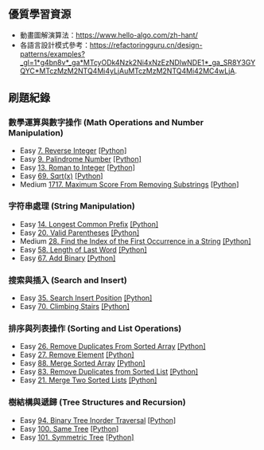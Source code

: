 ## 優質學習資源
  - 動畫圖解演算法：https://www.hello-algo.com/zh-hant/
  - 各語言設計模式參考：https://refactoringguru.cn/design-patterns/examples?_gl=1*g4bn8v*_ga*MTcyODk4Nzk2Ni4xNzEzNDIwNDE1*_ga_SR8Y3GYQYC*MTczMzM2NTQ4Mi4yLjAuMTczMzM2NTQ4Mi42MC4wLjA.
## 刷題紀錄
### 數學運算與數字操作 (Math Operations and Number Manipulation)
- Easy [7. Reverse Integer](https://leetcode.com/problems/reverse-integer/description/) [[Python]](https://github.com/andyuan997/leetcode-python/blob/main/Solution/7.%20Reverse%20Integer.py)
- Easy [9. Palindrome Number](https://leetcode.com/problems/palindrome-number/description/) [[Python]](https://github.com/andyuan997/leetcode-python/blob/main/Solution/9.%20Palindrome%20Number.py)
- Easy [13. Roman to Integer](https://leetcode.com/problems/roman-to-integer/description/) [[Python]](https://github.com/andyuan997/leetcode-python/blob/main/Solution/13.%20Roman%20To%20Integer.py)
- Easy [69. Sqrt(x)](https://leetcode.com/problems/sqrtx/description/) [[Python]](https://github.com/andyuan997/leetcode-python/blob/main/Solution/69.%20Sqrt(x).py)
- Medium [1717. Maximum Score From Removing Substrings](https://leetcode.com/problems/maximum-score-from-removing-substrings/description/) [[Python]](https://github.com/andyuan997/leetcode-python/blob/main/Solution/1717.%20Maximum%20Score%20From%20Removing%20Substrings.py)

### 字符串處理 (String Manipulation)
- Easy [14. Longest Common Prefix](https://leetcode.com/problems/longest-common-prefix/description/) [[Python]](https://github.com/andyuan997/leetcode-python/blob/main/Solution/14.%20Longest%20Common%20Prefix.py)
- Easy [20. Valid Parentheses](https://leetcode.com/problems/valid-parentheses/description/) [[Python]](https://github.com/andyuan997/leetcode-python/blob/main/Solution/20.%20Valid%20Parentheses.py)
- Medium [28. Find the Index of the First Occurrence in a String](https://leetcode.com/problems/find-the-index-of-the-first-occurrence-in-a-string/description/) [[Python]](https://github.com/andyuan997/leetcode-python/blob/main/Solution/28.%20Find%20the%20Index%20of%20the%20First%20Occurrence%20in%20a%20String.py)
- Easy [58. Length of Last Word](https://leetcode.com/problems/length-of-last-word/description/) [[Python]](https://github.com/andyuan997/leetcode-python/blob/main/Solution/58.%20Length%20of%20Last%20Word.py)
- Easy [67. Add Binary](https://leetcode.com/problems/add-binary/description/) [[Python]](https://github.com/andyuan997/leetcode-python/blob/main/Solution/67.%20Add%20Binary.py)

### 搜索與插入 (Search and Insert)
- Easy [35. Search Insert Position](https://leetcode.com/problems/search-insert-position/description/) [[Python]](https://github.com/andyuan997/leetcode-python/blob/main/Solution/35.%20Search%20Insert%20Position.py)
- Easy [70. Climbing Stairs](https://leetcode.com/problems/climbing-stairs/description/) [[Python]](https://github.com/andyuan997/leetcode-python/blob/main/Solution/70.%20Climbing%20Stairs.py)

### 排序與列表操作 (Sorting and List Operations)
- Easy [26. Remove Duplicates From Sorted Array](https://leetcode.com/problems/remove-duplicates-from-sorted-array/description/) [[Python]](https://github.com/andyuan997/leetcode-python/blob/main/Solution/26.%20Remove%20Duplicates%20From%20Sorted%20Array.py)
- Easy [27. Remove Element](https://leetcode.com/problems/remove-element/description/) [[Python]](https://github.com/andyuan997/leetcode-python/blob/main/Solution/27.%20Remove%20Element.py)
- Easy [88. Merge Sorted Array](https://leetcode.com/problems/merge-sorted-array/description/) [[Python]](https://github.com/andyuan997/leetcode-python/blob/main/Solution/88.%20Merge%20Sorted%20Array.py)
- Easy [83. Remove Duplicates from Sorted List](https://leetcode.com/problems/remove-duplicates-from-sorted-list/description/) [[Python]](https://github.com/andyuan997/leetcode-python/blob/main/Solution/83.%20Remove%20Duplicates%20from%20Sorted%20List.py)
- Easy [21. Merge Two Sorted Lists](https://leetcode.com/problems/merge-two-sorted-lists/description/) [[Python]](https://github.com/andyuan997/leetcode-python/blob/main/Solution/21.%20Merge%20Two%20Sorted%20Lists.py)

### 樹結構與遞歸 (Tree Structures and Recursion)
- Easy [94. Binary Tree Inorder Traversal](https://leetcode.com/problems/binary-tree-inorder-traversal/description/) [[Python]](https://github.com/andyuan997/leetcode-python/blob/main/Solution/94.%20Binary%20Tree%20Inorder%20Traversal.py)
- Easy [100. Same Tree](https://leetcode.com/problems/same-tree/description/) [[Python]](https://github.com/andyuan997/leetcode-python/blob/main/Solution/100.%20Same%20Tree.py)
- Easy [101. Symmetric Tree](https://leetcode.com/problems/symmetric-tree/description/) [[Python]](https://github.com/andyuan997/leetcode-python/blob/main/Solution/101.%20Symmetric%20Tree.py)
